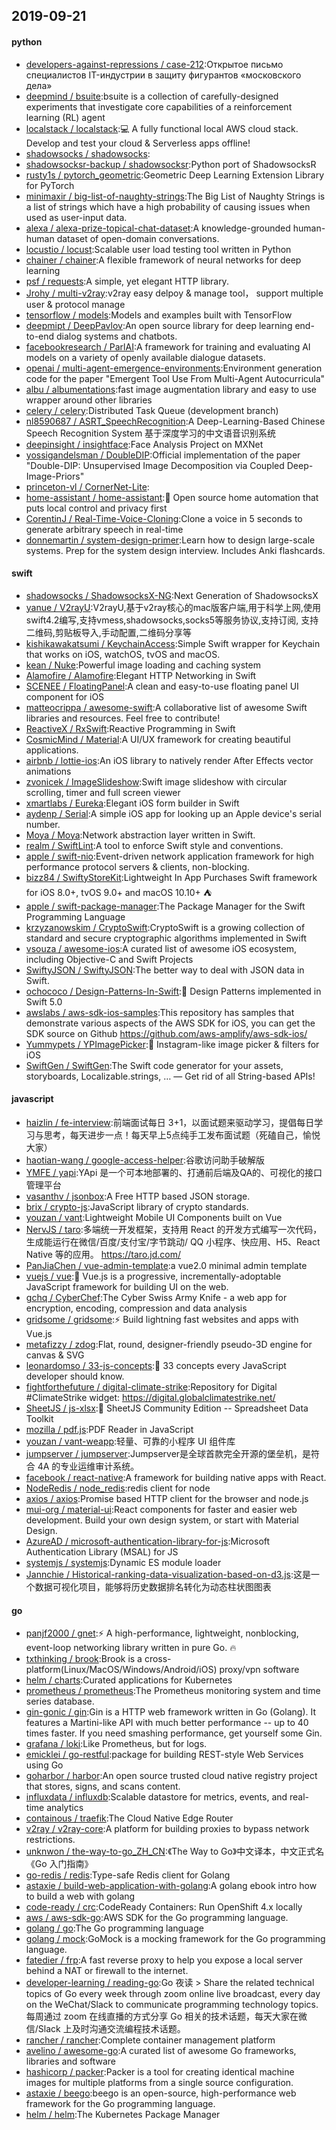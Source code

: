 ## 2019-09-21

#### python
* [developers-against-repressions / case-212](https://github.com/developers-against-repressions/case-212):Открытое письмо специалистов IT-индустрии в защиту фигурантов «московского дела»
* [deepmind / bsuite](https://github.com/deepmind/bsuite):bsuite is a collection of carefully-designed experiments that investigate core capabilities of a reinforcement learning (RL) agent
* [localstack / localstack](https://github.com/localstack/localstack):💻
A fully functional local AWS cloud stack. Develop and test your cloud & Serverless apps offline!
* [shadowsocks / shadowsocks](https://github.com/shadowsocks/shadowsocks):
* [shadowsocksr-backup / shadowsocksr](https://github.com/shadowsocksr-backup/shadowsocksr):Python port of ShadowsocksR
* [rusty1s / pytorch_geometric](https://github.com/rusty1s/pytorch_geometric):Geometric Deep Learning Extension Library for PyTorch
* [minimaxir / big-list-of-naughty-strings](https://github.com/minimaxir/big-list-of-naughty-strings):The Big List of Naughty Strings is a list of strings which have a high probability of causing issues when used as user-input data.
* [alexa / alexa-prize-topical-chat-dataset](https://github.com/alexa/alexa-prize-topical-chat-dataset):A knowledge-grounded human-human dataset of open-domain conversations.
* [locustio / locust](https://github.com/locustio/locust):Scalable user load testing tool written in Python
* [chainer / chainer](https://github.com/chainer/chainer):A flexible framework of neural networks for deep learning
* [psf / requests](https://github.com/psf/requests):A simple, yet elegant HTTP library.
* [Jrohy / multi-v2ray](https://github.com/Jrohy/multi-v2ray):v2ray easy delpoy & manage tool， support multiple user & protocol manage
* [tensorflow / models](https://github.com/tensorflow/models):Models and examples built with TensorFlow
* [deepmipt / DeepPavlov](https://github.com/deepmipt/DeepPavlov):An open source library for deep learning end-to-end dialog systems and chatbots.
* [facebookresearch / ParlAI](https://github.com/facebookresearch/ParlAI):A framework for training and evaluating AI models on a variety of openly available dialogue datasets.
* [openai / multi-agent-emergence-environments](https://github.com/openai/multi-agent-emergence-environments):Environment generation code for the paper "Emergent Tool Use From Multi-Agent Autocurricula"
* [albu / albumentations](https://github.com/albu/albumentations):fast image augmentation library and easy to use wrapper around other libraries
* [celery / celery](https://github.com/celery/celery):Distributed Task Queue (development branch)
* [nl8590687 / ASRT_SpeechRecognition](https://github.com/nl8590687/ASRT_SpeechRecognition):A Deep-Learning-Based Chinese Speech Recognition System 基于深度学习的中文语音识别系统
* [deepinsight / insightface](https://github.com/deepinsight/insightface):Face Analysis Project on MXNet
* [yossigandelsman / DoubleDIP](https://github.com/yossigandelsman/DoubleDIP):Official implementation of the paper "Double-DIP: Unsupervised Image Decomposition via Coupled Deep-Image-Priors"
* [princeton-vl / CornerNet-Lite](https://github.com/princeton-vl/CornerNet-Lite):
* [home-assistant / home-assistant](https://github.com/home-assistant/home-assistant):🏡
Open source home automation that puts local control and privacy first
* [CorentinJ / Real-Time-Voice-Cloning](https://github.com/CorentinJ/Real-Time-Voice-Cloning):Clone a voice in 5 seconds to generate arbitrary speech in real-time
* [donnemartin / system-design-primer](https://github.com/donnemartin/system-design-primer):Learn how to design large-scale systems. Prep for the system design interview. Includes Anki flashcards.

#### swift
* [shadowsocks / ShadowsocksX-NG](https://github.com/shadowsocks/ShadowsocksX-NG):Next Generation of ShadowsocksX
* [yanue / V2rayU](https://github.com/yanue/V2rayU):V2rayU,基于v2ray核心的mac版客户端,用于科学上网,使用swift4.2编写,支持vmess,shadowsocks,socks5等服务协议,支持订阅, 支持二维码,剪贴板导入,手动配置,二维码分享等
* [kishikawakatsumi / KeychainAccess](https://github.com/kishikawakatsumi/KeychainAccess):Simple Swift wrapper for Keychain that works on iOS, watchOS, tvOS and macOS.
* [kean / Nuke](https://github.com/kean/Nuke):Powerful image loading and caching system
* [Alamofire / Alamofire](https://github.com/Alamofire/Alamofire):Elegant HTTP Networking in Swift
* [SCENEE / FloatingPanel](https://github.com/SCENEE/FloatingPanel):A clean and easy-to-use floating panel UI component for iOS
* [matteocrippa / awesome-swift](https://github.com/matteocrippa/awesome-swift):A collaborative list of awesome Swift libraries and resources. Feel free to contribute!
* [ReactiveX / RxSwift](https://github.com/ReactiveX/RxSwift):Reactive Programming in Swift
* [CosmicMind / Material](https://github.com/CosmicMind/Material):A UI/UX framework for creating beautiful applications.
* [airbnb / lottie-ios](https://github.com/airbnb/lottie-ios):An iOS library to natively render After Effects vector animations
* [zvonicek / ImageSlideshow](https://github.com/zvonicek/ImageSlideshow):Swift image slideshow with circular scrolling, timer and full screen viewer
* [xmartlabs / Eureka](https://github.com/xmartlabs/Eureka):Elegant iOS form builder in Swift
* [aydenp / Serial](https://github.com/aydenp/Serial):A simple iOS app for looking up an Apple device's serial number.
* [Moya / Moya](https://github.com/Moya/Moya):Network abstraction layer written in Swift.
* [realm / SwiftLint](https://github.com/realm/SwiftLint):A tool to enforce Swift style and conventions.
* [apple / swift-nio](https://github.com/apple/swift-nio):Event-driven network application framework for high performance protocol servers & clients, non-blocking.
* [bizz84 / SwiftyStoreKit](https://github.com/bizz84/SwiftyStoreKit):Lightweight In App Purchases Swift framework for iOS 8.0+, tvOS 9.0+ and macOS 10.10+ ⛺
* [apple / swift-package-manager](https://github.com/apple/swift-package-manager):The Package Manager for the Swift Programming Language
* [krzyzanowskim / CryptoSwift](https://github.com/krzyzanowskim/CryptoSwift):CryptoSwift is a growing collection of standard and secure cryptographic algorithms implemented in Swift
* [vsouza / awesome-ios](https://github.com/vsouza/awesome-ios):A curated list of awesome iOS ecosystem, including Objective-C and Swift Projects
* [SwiftyJSON / SwiftyJSON](https://github.com/SwiftyJSON/SwiftyJSON):The better way to deal with JSON data in Swift.
* [ochococo / Design-Patterns-In-Swift](https://github.com/ochococo/Design-Patterns-In-Swift):📖
Design Patterns implemented in Swift 5.0
* [awslabs / aws-sdk-ios-samples](https://github.com/awslabs/aws-sdk-ios-samples):This repository has samples that demonstrate various aspects of the AWS SDK for iOS, you can get the SDK source on Github https://github.com/aws-amplify/aws-sdk-ios/
* [Yummypets / YPImagePicker](https://github.com/Yummypets/YPImagePicker):📸
Instagram-like image picker & filters for iOS
* [SwiftGen / SwiftGen](https://github.com/SwiftGen/SwiftGen):The Swift code generator for your assets, storyboards, Localizable.strings, … — Get rid of all String-based APIs!

#### javascript
* [haizlin / fe-interview](https://github.com/haizlin/fe-interview):前端面试每日 3+1，以面试题来驱动学习，提倡每日学习与思考，每天进步一点！每天早上5点纯手工发布面试题（死磕自己，愉悦大家）
* [haotian-wang / google-access-helper](https://github.com/haotian-wang/google-access-helper):谷歌访问助手破解版
* [YMFE / yapi](https://github.com/YMFE/yapi):YApi 是一个可本地部署的、打通前后端及QA的、可视化的接口管理平台
* [vasanthv / jsonbox](https://github.com/vasanthv/jsonbox):A Free HTTP based JSON storage.
* [brix / crypto-js](https://github.com/brix/crypto-js):JavaScript library of crypto standards.
* [youzan / vant](https://github.com/youzan/vant):Lightweight Mobile UI Components built on Vue
* [NervJS / taro](https://github.com/NervJS/taro):多端统一开发框架，支持用 React 的开发方式编写一次代码，生成能运行在微信/百度/支付宝/字节跳动/ QQ 小程序、快应用、H5、React Native 等的应用。 https://taro.jd.com/
* [PanJiaChen / vue-admin-template](https://github.com/PanJiaChen/vue-admin-template):a vue2.0 minimal admin template
* [vuejs / vue](https://github.com/vuejs/vue):🖖
Vue.js is a progressive, incrementally-adoptable JavaScript framework for building UI on the web.
* [gchq / CyberChef](https://github.com/gchq/CyberChef):The Cyber Swiss Army Knife - a web app for encryption, encoding, compression and data analysis
* [gridsome / gridsome](https://github.com/gridsome/gridsome):⚡️
Build lightning fast websites and apps with Vue.js
* [metafizzy / zdog](https://github.com/metafizzy/zdog):Flat, round, designer-friendly pseudo-3D engine for canvas & SVG
* [leonardomso / 33-js-concepts](https://github.com/leonardomso/33-js-concepts):📜
33 concepts every JavaScript developer should know.
* [fightforthefuture / digital-climate-strike](https://github.com/fightforthefuture/digital-climate-strike):Repository for Digital #ClimateStrike widget: https://digital.globalclimatestrike.net/
* [SheetJS / js-xlsx](https://github.com/SheetJS/js-xlsx):📗
SheetJS Community Edition -- Spreadsheet Data Toolkit
* [mozilla / pdf.js](https://github.com/mozilla/pdf.js):PDF Reader in JavaScript
* [youzan / vant-weapp](https://github.com/youzan/vant-weapp):轻量、可靠的小程序 UI 组件库
* [jumpserver / jumpserver](https://github.com/jumpserver/jumpserver):Jumpserver是全球首款完全开源的堡垒机，是符合 4A 的专业运维审计系统。
* [facebook / react-native](https://github.com/facebook/react-native):A framework for building native apps with React.
* [NodeRedis / node_redis](https://github.com/NodeRedis/node_redis):redis client for node
* [axios / axios](https://github.com/axios/axios):Promise based HTTP client for the browser and node.js
* [mui-org / material-ui](https://github.com/mui-org/material-ui):React components for faster and easier web development. Build your own design system, or start with Material Design.
* [AzureAD / microsoft-authentication-library-for-js](https://github.com/AzureAD/microsoft-authentication-library-for-js):Microsoft Authentication Library (MSAL) for JS
* [systemjs / systemjs](https://github.com/systemjs/systemjs):Dynamic ES module loader
* [Jannchie / Historical-ranking-data-visualization-based-on-d3.js](https://github.com/Jannchie/Historical-ranking-data-visualization-based-on-d3.js):这是一个数据可视化项目，能够将历史数据排名转化为动态柱状图图表

#### go
* [panjf2000 / gnet](https://github.com/panjf2000/gnet):⚡️
A high-performance, lightweight, nonblocking, event-loop networking library written in pure Go.
🔥
* [txthinking / brook](https://github.com/txthinking/brook):Brook is a cross-platform(Linux/MacOS/Windows/Android/iOS) proxy/vpn software
* [helm / charts](https://github.com/helm/charts):Curated applications for Kubernetes
* [prometheus / prometheus](https://github.com/prometheus/prometheus):The Prometheus monitoring system and time series database.
* [gin-gonic / gin](https://github.com/gin-gonic/gin):Gin is a HTTP web framework written in Go (Golang). It features a Martini-like API with much better performance -- up to 40 times faster. If you need smashing performance, get yourself some Gin.
* [grafana / loki](https://github.com/grafana/loki):Like Prometheus, but for logs.
* [emicklei / go-restful](https://github.com/emicklei/go-restful):package for building REST-style Web Services using Go
* [goharbor / harbor](https://github.com/goharbor/harbor):An open source trusted cloud native registry project that stores, signs, and scans content.
* [influxdata / influxdb](https://github.com/influxdata/influxdb):Scalable datastore for metrics, events, and real-time analytics
* [containous / traefik](https://github.com/containous/traefik):The Cloud Native Edge Router
* [v2ray / v2ray-core](https://github.com/v2ray/v2ray-core):A platform for building proxies to bypass network restrictions.
* [unknwon / the-way-to-go_ZH_CN](https://github.com/unknwon/the-way-to-go_ZH_CN):《The Way to Go》中文译本，中文正式名《Go 入门指南》
* [go-redis / redis](https://github.com/go-redis/redis):Type-safe Redis client for Golang
* [astaxie / build-web-application-with-golang](https://github.com/astaxie/build-web-application-with-golang):A golang ebook intro how to build a web with golang
* [code-ready / crc](https://github.com/code-ready/crc):CodeReady Containers: Run OpenShift 4.x locally
* [aws / aws-sdk-go](https://github.com/aws/aws-sdk-go):AWS SDK for the Go programming language.
* [golang / go](https://github.com/golang/go):The Go programming language
* [golang / mock](https://github.com/golang/mock):GoMock is a mocking framework for the Go programming language.
* [fatedier / frp](https://github.com/fatedier/frp):A fast reverse proxy to help you expose a local server behind a NAT or firewall to the internet.
* [developer-learning / reading-go](https://github.com/developer-learning/reading-go):Go 夜读 > Share the related technical topics of Go every week through zoom online live broadcast, every day on the WeChat/Slack to communicate programming technology topics. 每周通过 zoom 在线直播的方式分享 Go 相关的技术话题，每天大家在微信/Slack 上及时沟通交流编程技术话题。
* [rancher / rancher](https://github.com/rancher/rancher):Complete container management platform
* [avelino / awesome-go](https://github.com/avelino/awesome-go):A curated list of awesome Go frameworks, libraries and software
* [hashicorp / packer](https://github.com/hashicorp/packer):Packer is a tool for creating identical machine images for multiple platforms from a single source configuration.
* [astaxie / beego](https://github.com/astaxie/beego):beego is an open-source, high-performance web framework for the Go programming language.
* [helm / helm](https://github.com/helm/helm):The Kubernetes Package Manager
